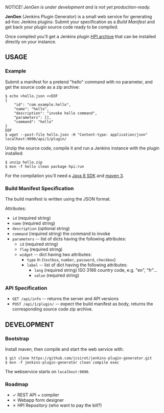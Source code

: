 
*NOTICE! JenGen is under development and is not yet production-ready.*

**JenGen** (Jenkins Plugin Generator) is a small web service for generating ad-hoc Jenkins plugins:
Submit your specification as a _Build Manifest_ and get back your plugin source code ready to be compiled.

Once compiled you'll get a Jenkins plugin [HPI archive](https://wiki.jenkins-ci.org/display/JENKINS/Plugin+tutorial) that can be installed directly on your instance.


USAGE
-----

### Example

Submit a manifest for a pretend "hello" command with no parameter,
and get the source code as a zip archive:

	$ echo >hello.json <<EOF
	{
		"id": "com.example.hello",
		"name": "hello",
		"description": "invoke hello command",
		"parameters": [],
		"command": "hello"
	}
	EOF
	$ wget --post-file hello.json -H "Content-type: application/json" localhost:9090/api/1/plugin/

Unzip the source code,
compile it and run a Jenkins instance with the plugin installed:

	$ unzip hello.zip
	$ mvn -f hello clean package hpi:run

For the compilation you'll need a
[Java 8 SDK](http://java.oracle.com)
and
[maven 3](http://maven.apache.org).

### Build Manifest Specification

The build manifest is written using the JSON format.

Attributes:
  * `id` (required string)
  * `name` (required string)
  * `description` (optional string)
  * `command` (required string) the command to invoke
  * `parameters` -- list of dicts having the following attributes:
    - `id` (required string)
    - `flag` (required string)
    - `widget` -- dict having two attributes:
      - `type` in (`textbox`, `number`, `password`, `checkbox`)
      - `label` -- list of dict having the following attributes:
        * `lang` (required string) ISO 3166 country code, e.g. "en", "fr"...
        * `value` (required string)

### API Specification

  * `GET /api/info` -- returns the server and API versions
  * `POST /api/1/plugin/` -- expect the build manifest as body, returns the corresponding source code zip archive.


DEVELOPMENT
-----------

### Bootstrap

Install maven, then compile and start the web service with:

	$ git clone https://github.com/jcsirot/jenkins-plugin-generator.git
	$ mvn -f jenkins-plugin-generator clean compile exec

The webservice starts on `localhost:9090`.

### Roadmap

  * ✓ REST API + compiler
  * ✗ Webapp form designer
  * ✗ HPI Repository (who want to pay the bill?)

